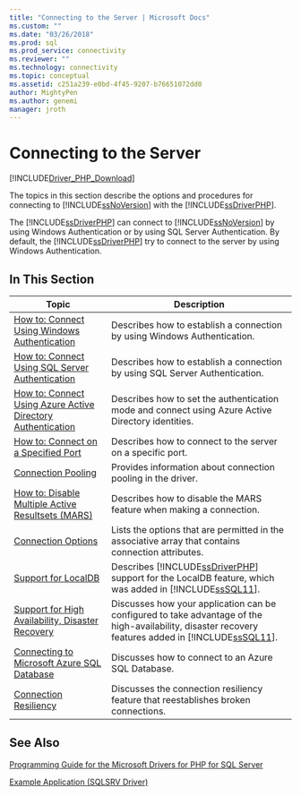```yaml
---
title: "Connecting to the Server | Microsoft Docs"
ms.custom: ""
ms.date: "03/26/2018"
ms.prod: sql
ms.prod_service: connectivity
ms.reviewer: ""
ms.technology: connectivity
ms.topic: conceptual
ms.assetid: c251a239-e0bd-4f45-9207-b76651072dd0
author: MightyPen
ms.author: genemi
manager: jroth
---
```

# Connecting to the Server
[!INCLUDE[Driver_PHP_Download](../../includes/driver_php_download.md)]

The topics in this section describe the options and procedures for connecting to [!INCLUDE[ssNoVersion](../../includes/ssnoversion-md.md)] with the [!INCLUDE[ssDriverPHP](../../includes/ssdriverphp_md.md)].  

The [!INCLUDE[ssDriverPHP](../../includes/ssdriverphp_md.md)] can connect to [!INCLUDE[ssNoVersion](../../includes/ssnoversion-md.md)] by using Windows Authentication or by using SQL Server Authentication. By default, the [!INCLUDE[ssDriverPHP](../../includes/ssdriverphp_md.md)] try to connect to the server by using Windows Authentication.  

## In This Section  

|Topic|Description|  
|---------|---------------|  
|[How to: Connect Using Windows Authentication](../../connect/php/how-to-connect-using-windows-authentication.md)|Describes how to establish a connection by using Windows Authentication.|  
|[How to: Connect Using SQL Server Authentication](../../connect/php/how-to-connect-using-sql-server-authentication.md)|Describes how to establish a connection by using SQL Server Authentication.|  
|[How to: Connect Using Azure Active Directory Authentication](../../connect/php/azure-active-directory.md)|Describes how to set the authentication mode and connect using Azure Active Directory identities.|  
|[How to: Connect on a Specified Port](../../connect/php/how-to-connect-on-a-specified-port.md)|Describes how to connect to the server on a specific port.|  
|[Connection Pooling](../../connect/php/connection-pooling-microsoft-drivers-for-php-for-sql-server.md)|Provides information about connection pooling in the driver.|  
|[How to: Disable Multiple Active Resultsets (MARS)](../../connect/php/how-to-disable-multiple-active-resultsets-mars.md)|Describes how to disable the MARS feature when making a connection.|  
|[Connection Options](../../connect/php/connection-options.md)|Lists the options that are permitted in the associative array that contains connection attributes.|  
|[Support for LocalDB](../../connect/php/php-driver-for-sql-server-support-for-localdb.md)|Describes [!INCLUDE[ssDriverPHP](../../includes/ssdriverphp_md.md)] support for the LocalDB feature, which was added in [!INCLUDE[ssSQL11](../../includes/sssql11-md.md)].|  
|[Support for High Availability, Disaster Recovery](../../connect/php/php-driver-for-sql-server-support-for-high-availability-disaster-recovery.md)|Discusses how your application can be configured to take advantage of the high-availability, disaster recovery features added in [!INCLUDE[ssSQL11](../../includes/sssql11-md.md)].|  
|[Connecting to Microsoft Azure SQL Database](../../connect/php/connecting-to-microsoft-azure-sql-database.md)|Discusses how to connect to an Azure SQL Database.|  
|[Connection Resiliency](../../connect/php/connection-resiliency.md)|Discusses the connection resiliency feature that reestablishes broken connections.|  

## See Also  
[Programming Guide for the Microsoft Drivers for PHP for SQL Server](../../connect/php/programming-guide-for-php-sql-driver.md)

[Example Application &#40;SQLSRV Driver&#41;](../../connect/php/example-application-sqlsrv-driver.md)  
